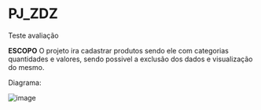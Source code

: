 # PJ_ZDZ
Teste avaliação

**ESCOPO** 
O projeto ira cadastrar produtos sendo ele com categorias quantidades e valores, sendo possivel a exclusão dos dados e visualização do mesmo. 

Diagrama:

![image](https://github.com/PeeHR/PJ_SAPATEK/assets/128930886/58deb8a7-abca-4280-9038-419ab98cd2b1)


